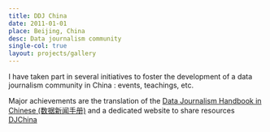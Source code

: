 ```yaml
---
title: DDJ China
date: 2011-01-01
place: Beijing, China
desc: Data journalism community
single-col: true
layout: projects/gallery
---
```


I have taken part in several initiatives to foster the development of a data journalism community in China : events, teachings, etc.

Major achievements are the translation of the [Data Journalism Handbook in Chinese (数据新闻手册)](http://xiaoyongzi.github.io/web/) and a dedicated website to share resources [DJChina](http://djchina.org/)
